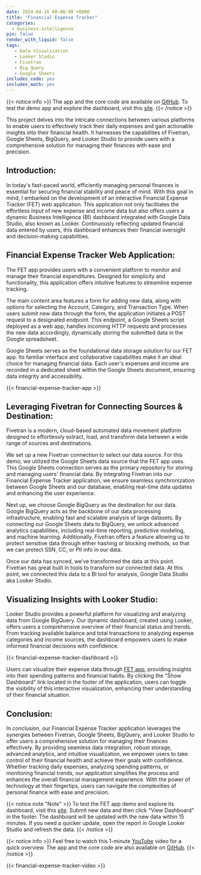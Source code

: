 ```yaml
---
date: 2024-04-16 00:00:00 +0800
title: "Financial Expense Tracker"
categories:
  - business-intelligence
pin: false
render_with_liquid: false
tags:
   - Data Visualization
   - Looker Studio
   - Fivetran
   - Big Query
   - Google Sheets
includes_code: yes
includes_math: yes
---
```


{{< notice info >}}
The app and the core code are available on [GitHub](https://github.com/ahmedsalim3/Expense-Tracker.git). To test the demo app and explore the dashboard, visit this [site](https://ahmedsalim3.github.io/Expense-Tracker/).
{{< /notice >}}

This project delves into the intricate connections between various platforms to enable users to effectively track their daily expenses and gain actionable insights into their financial health. It harnesses the capabilities of Fivetran, Google Sheets, BigQuery, and Looker Studio to provide users with a comprehensive solution for managing their finances with ease and precision.

## Introduction:

In today's fast-paced world, efficiently managing personal finances is essential for securing financial stability and peace of mind. With this goal in mind, I embarked on the development of an interactive Financial Expense Tracker (FET) web application. This application not only facilitates the effortless input of new expense and income data but also offers users a dynamic Business Intelligence (BI) dashboard integrated with Google Data Studio, also known as Looker. Continuously reflecting updated financial data entered by users, this dashboard enhances their financial oversight and decision-making capabilities.

## Financial Expense Tracker Web Application:

The FET app provides users with a convenient platform to monitor and manage their financial expenditures. Designed for simplicity and functionality, this application offers intuitive features to streamline expense tracking.

The main content area features a form for adding new data, along with options for selecting the Account, Category, and Transaction Type. When users submit new data through the form, the application initiates a POST request to a designated endpoint. This endpoint, a Google Sheets script deployed as a web app, handles incoming HTTP requests and processes the new data accordingly, dynamically storing the submitted data in the Google spreadsheet.

Google Sheets serves as the foundational data storage solution for our FET app. Its familiar interface and collaborative capabilities make it an ideal choice for managing financial data. Each user's expenses and income are recorded in a dedicated sheet within the Google Sheets document, ensuring data integrity and accessibility.

{{< financial-expense-tracker-app >}}

## Leveraging Fivetran for Connecting Sources & Destination:

Fivetran is a modern, cloud-based automated data movement platform designed to effortlessly extract, load, and transform data between a wide range of sources and destinations.

We set up a new Fivetran connection to select our data source. For this demo, we utilized the Google Sheets data source that the FET app uses. This Google Sheets connection serves as the primary repository for storing and managing users' financial data. By integrating Fivetran into our Financial Expense Tracker application, we ensure seamless synchronization between Google Sheets and our database, enabling real-time data updates and enhancing the user experience.

Next up, we choose Google BigQuery as the destination for our data. Google BigQuery acts as the backbone of our data processing infrastructure, enabling fast and scalable analysis of large datasets. By connecting our Google Sheets data to BigQuery, we unlock advanced analytics capabilities, including real-time reporting, predictive modeling, and machine learning. Additionally, Fivetran offers a feature allowing us to protect sensitive data through either hashing or blocking methods, so that we can protect SSN, CC, or PII info in our data.

Once our data has synced, we've transformed the data at this point. Fivetran has great built in tools to transform our connected data. At this point, we connected this data to a BI tool for analysis, Google Data Studio aka Looker Studio.

## Visualizing Insights with Looker Studio:

Looker Studio provides a powerful platform for visualizing and analyzing data from Google BigQuery. Our dynamic dashboard, created using Looker, offers users a comprehensive overview of their financial status and trends. From tracking available balance and total transactions to analyzing expense categories and income sources, the dashboard empowers users to make informed financial decisions with confidence.

{{< financial-expense-tracker-dashboard >}}

Users can visualize their expense data through [FET app][section-web-app], providing insights into their spending patterns and financial habits. By clicking the "Show Dashboard" link located in the footer of the application, users can toggle the visibility of this interactive visualization, enhancing their understanding of their financial situation.

## Conclusion:

In conclusion, our Financial Expense Tracker application leverages the synergies between Fivetran, Google Sheets, BigQuery, and Looker Studio to offer users a comprehensive solution for managing their finances effectively. By providing seamless data integration, robust storage, advanced analytics, and intuitive visualization, we empower users to take control of their financial health and achieve their goals with confidence. Whether tracking daily expenses, analyzing spending patterns, or monitoring financial trends, our application simplifies the process and enhances the overall financial management experience. With the power of technology at their fingertips, users can navigate the complexities of personal finance with ease and precision.


{{< notice note "Note" >}}
To test the FET app demo and explore its dashboard, visit this [site](https://ahmedsalim3.github.io/Expense-Tracker/). Submit new data and then click "View Dashboard" in the footer. The dashboard will be updated with the new data within 15 minutes. If you need a quicker update, open the report in Google Looker Studio and refresh the data.
{{< /notice >}}

{{< notice info >}}
Feel free to watch this 1-minute [YouTube](https://youtu.be/NTogK6VHEDc) video for a quick overview.
The app and the core code are also available on [GitHub](https://github.com/ahmedsalim3/Expense-Tracker.git).
{{< /notice >}}

{{< financial-expense-tracker-video >}}

[section-web-app]: #financial-expense-tracker-web-application
